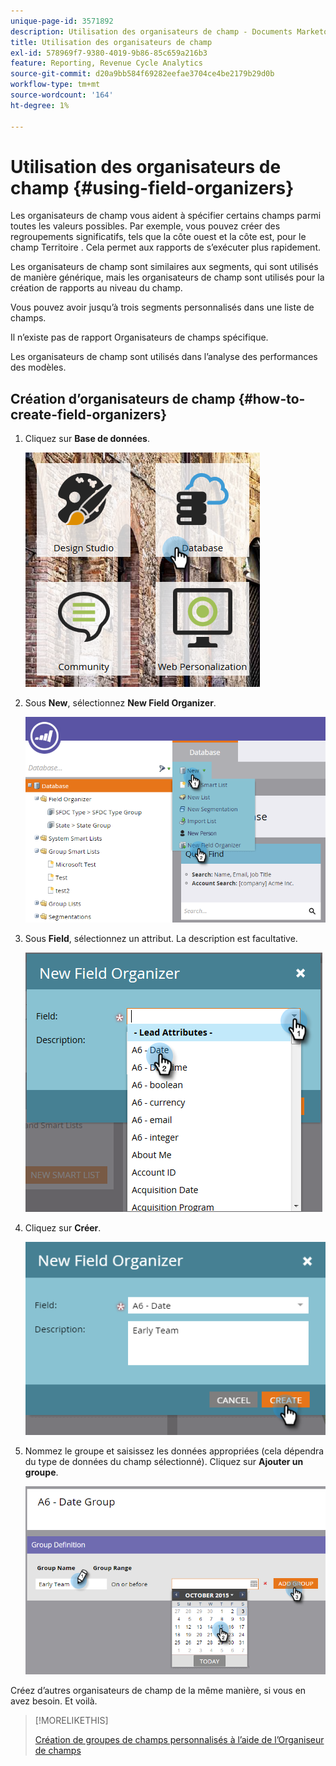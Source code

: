 ```yaml
---
unique-page-id: 3571892
description: Utilisation des organisateurs de champ - Documents Marketo - Documentation du produit
title: Utilisation des organisateurs de champ
exl-id: 578969f7-9380-4019-9b86-85c659a216b3
feature: Reporting, Revenue Cycle Analytics
source-git-commit: d20a9bb584f69282eefae3704ce4be2179b29d0b
workflow-type: tm+mt
source-wordcount: '164'
ht-degree: 1%

---
```


# Utilisation des organisateurs de champ {#using-field-organizers}

Les organisateurs de champ vous aident à spécifier certains champs parmi toutes les valeurs possibles. Par exemple, vous pouvez créer des regroupements significatifs, tels que la côte ouest et la côte est, pour le champ Territoire . Cela permet aux rapports de s’exécuter plus rapidement.

Les organisateurs de champ sont similaires aux segments, qui sont utilisés de manière générique, mais les organisateurs de champ sont utilisés pour la création de rapports au niveau du champ.

Vous pouvez avoir jusqu’à trois segments personnalisés dans une liste de champs.

Il n’existe pas de rapport Organisateurs de champs spécifique.

Les organisateurs de champ sont utilisés dans l’analyse des performances des modèles.

## Création d’organisateurs de champ {#how-to-create-field-organizers}

1. Cliquez sur **Base de données**.

   ![](assets/db.png)

1. Sous **New**, sélectionnez **New Field Organizer**.

   ![](assets/two-1.png)

1. Sous **Field**, sélectionnez un attribut. La description est facultative.

   ![](assets/three-1.png)

1. Cliquez sur **Créer**.

   ![](assets/image2015-9-3-16-3a36-3a31.png)

1. Nommez le groupe et saisissez les données appropriées (cela dépendra du type de données du champ sélectionné). Cliquez sur **Ajouter un groupe**.

   ![](assets/image2015-9-3-16-3a40-3a45.png)

Créez d’autres organisateurs de champ de la même manière, si vous en avez besoin. Et voilà.

>[!MORELIKETHIS]
>
>[Création de groupes de champs personnalisés à l’aide de l’Organiseur de champs](/help/marketo/product-docs/reporting/revenue-cycle-analytics/revenue-tools/field-organizers/create-custom-field-groups-using-the-field-organizer.md)
